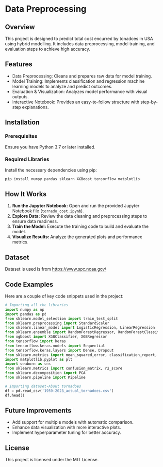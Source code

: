 # Data Preprocessing

## Overview
This project is designed to predict total cost encurred by tonadoes in USA using hybrid modelling. It includes data preprocessing, model training, and evaluation steps to achieve high accuracy.

## Features
- Data Preprocessing: Cleans and prepares raw data for model training.
- Model Training: Implements classification and regression machine learning models to analyze and predict outcomes.
- Evaluation & Visualization: Analyzes model performance with visual outputs.
- Interactive Notebook: Provides an easy-to-follow structure with step-by-step explanations.

## Installation

### Prerequisites
Ensure you have Python 3.7 or later installed.

### Required Libraries
Install the necessary dependencies using pip:
```bash
pip install numpy pandas sklearn XGBoost tensorflow matplotlib
```

## How It Works

1. **Run the Jupyter Notebook:** Open and run the provided Jupyter Notebook file (`tornado_cost.ipynb`).
2. **Explore Data:** Review the data cleaning and preprocessing steps to ensure data readiness.
3. **Train the Model:** Execute the training code to build and evaluate the model.
4. **Visualize Results:** Analyze the generated plots and performance metrics.

## Dataset
Dataset is used is from https://www.spc.noaa.gov/

## Code Examples
Here are a couple of key code snippets used in the project:

```python
# Importing all the libraries
import numpy as np
import pandas as pd
from sklearn.model_selection import train_test_split
from sklearn.preprocessing import StandardScaler
from sklearn.linear_model import LogisticRegression, LinearRegression
from sklearn.ensemble import RandomForestRegressor, RandomForestClassifier
from xgboost import XGBClassifier, XGBRegressor
from tensorflow import keras
from tensorflow.keras.models import Sequential
from tensorflow.keras.layers import Dense, Dropout
from sklearn.metrics import mean_squared_error, classification_report, mean_absolute_error, f1_score
import matplotlib.pyplot as plt
import seaborn as sns
from sklearn.metrics import confusion_matrix, r2_score
from sklearn.decomposition import PCA
from sklearn.pipeline import Pipeline
```
```python
# Importing dataset-About tornadoes
df = pd.read_csv('1950-2023_actual_tornadoes.csv')
df.head()
```

## Future Improvements
- Add support for multiple models with automatic comparison.
- Enhance data visualization with more interactive plots.
- Implement hyperparameter tuning for better accuracy.

## License
This project is licensed under the MIT License.

